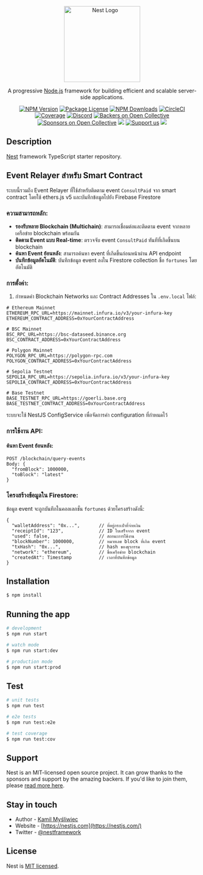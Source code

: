 <p align="center">
  <a href="http://nestjs.com/" target="blank"><img src="https://nestjs.com/img/logo-small.svg" width="200" alt="Nest Logo" /></a>
</p>

[circleci-image]: https://img.shields.io/circleci/build/github/nestjs/nest/master?token=abc123def456
[circleci-url]: https://circleci.com/gh/nestjs/nest

  <p align="center">A progressive <a href="http://nodejs.org" target="_blank">Node.js</a> framework for building efficient and scalable server-side applications.</p>
    <p align="center">
<a href="https://www.npmjs.com/~nestjscore" target="_blank"><img src="https://img.shields.io/npm/v/@nestjs/core.svg" alt="NPM Version" /></a>
<a href="https://www.npmjs.com/~nestjscore" target="_blank"><img src="https://img.shields.io/npm/l/@nestjs/core.svg" alt="Package License" /></a>
<a href="https://www.npmjs.com/~nestjscore" target="_blank"><img src="https://img.shields.io/npm/dm/@nestjs/common.svg" alt="NPM Downloads" /></a>
<a href="https://circleci.com/gh/nestjs/nest" target="_blank"><img src="https://img.shields.io/circleci/build/github/nestjs/nest/master" alt="CircleCI" /></a>
<a href="https://coveralls.io/github/nestjs/nest?branch=master" target="_blank"><img src="https://coveralls.io/repos/github/nestjs/nest/badge.svg?branch=master#9" alt="Coverage" /></a>
<a href="https://discord.gg/G7Qnnhy" target="_blank"><img src="https://img.shields.io/badge/discord-online-brightgreen.svg" alt="Discord"/></a>
<a href="https://opencollective.com/nest#backer" target="_blank"><img src="https://opencollective.com/nest/backers/badge.svg" alt="Backers on Open Collective" /></a>
<a href="https://opencollective.com/nest#sponsor" target="_blank"><img src="https://opencollective.com/nest/sponsors/badge.svg" alt="Sponsors on Open Collective" /></a>
  <a href="https://paypal.me/kamilmysliwiec" target="_blank"><img src="https://img.shields.io/badge/Donate-PayPal-ff3f59.svg"/></a>
    <a href="https://opencollective.com/nest#sponsor"  target="_blank"><img src="https://img.shields.io/badge/Support%20us-Open%20Collective-41B883.svg" alt="Support us"></a>
  <a href="https://twitter.com/nestframework" target="_blank"><img src="https://img.shields.io/twitter/follow/nestframework.svg?style=social&label=Follow"></a>
</p>
  <!--[![Backers on Open Collective](https://opencollective.com/nest/backers/badge.svg)](https://opencollective.com/nest#backer)
  [![Sponsors on Open Collective](https://opencollective.com/nest/sponsors/badge.svg)](https://opencollective.com/nest#sponsor)-->

## Description

[Nest](https://github.com/nestjs/nest) framework TypeScript starter repository.

## Event Relayer สำหรับ Smart Contract

ระบบนี้รวมถึง Event Relayer ที่ใช้สำหรับติดตาม event `ConsultPaid` จาก smart contract โดยใช้ ethers.js v5 และบันทึกข้อมูลไปยัง Firebase Firestore

### ความสามารถหลัก:

- **รองรับหลาย Blockchain (Multichain)**: สามารถเชื่อมต่อและติดตาม event จากหลายเครือข่าย blockchain พร้อมกัน
- **ติดตาม Event แบบ Real-time**: ตรวจจับ event `ConsultPaid` ทันทีที่เกิดขึ้นบน blockchain
- **ค้นหา Event ย้อนหลัง**: สามารถค้นหา event ที่เกิดขึ้นก่อนหน้าผ่าน API endpoint
- **บันทึกข้อมูลอัตโนมัติ**: บันทึกข้อมูล event ลงใน Firestore collection ชื่อ `fortunes` โดยอัตโนมัติ

### การตั้งค่า:

1. กำหนดค่า Blockchain Networks และ Contract Addresses ใน `.env.local` ไฟล์:

```
# Ethereum Mainnet
ETHEREUM_RPC_URL=https://mainnet.infura.io/v3/your-infura-key
ETHEREUM_CONTRACT_ADDRESS=0xYourContractAddress

# BSC Mainnet
BSC_RPC_URL=https://bsc-dataseed.binance.org
BSC_CONTRACT_ADDRESS=0xYourContractAddress

# Polygon Mainnet
POLYGON_RPC_URL=https://polygon-rpc.com
POLYGON_CONTRACT_ADDRESS=0xYourContractAddress

# Sepolia Testnet
SEPOLIA_RPC_URL=https://sepolia.infura.io/v3/your-infura-key
SEPOLIA_CONTRACT_ADDRESS=0xYourContractAddress

# Base Testnet
BASE_TESTNET_RPC_URL=https://goerli.base.org
BASE_TESTNET_CONTRACT_ADDRESS=0xYourContractAddress
```

ระบบจะใช้ NestJS ConfigService เพื่อจัดการค่า configuration ที่กำหนดไว้

### การใช้งาน API:

#### ค้นหา Event ย้อนหลัง:

```
POST /blockchain/query-events
Body: {
  "fromBlock": 1000000,
  "toBlock": "latest"
}
```

### โครงสร้างข้อมูลใน Firestore:

ข้อมูล event จะถูกบันทึกในคอลเลกชั่น `fortunes` ด้วยโครงสร้างดังนี้:

```
{
  "walletAddress": "0x...",       // ที่อยู่กระเป๋าที่จ่ายเงิน
  "receiptId": "123",             // ID ใบเสร็จจาก event
  "used": false,                  // สถานะการใช้งาน
  "blockNumber": 1000000,         // หมายเลข block ที่เกิด event
  "txHash": "0x...",              // hash ของธุรกรรม
  "network": "ethereum",          // ชื่อเครือข่าย blockchain
  "createdAt": Timestamp          // เวลาที่บันทึกข้อมูล
}
```

## Installation

```bash
$ npm install
```

## Running the app

```bash
# development
$ npm run start

# watch mode
$ npm run start:dev

# production mode
$ npm run start:prod
```

## Test

```bash
# unit tests
$ npm run test

# e2e tests
$ npm run test:e2e

# test coverage
$ npm run test:cov
```

## Support

Nest is an MIT-licensed open source project. It can grow thanks to the sponsors and support by the amazing backers. If you'd like to join them, please [read more here](https://docs.nestjs.com/support).

## Stay in touch

- Author - [Kamil Myśliwiec](https://kamilmysliwiec.com)
- Website - [https://nestjs.com](https://nestjs.com/)
- Twitter - [@nestframework](https://twitter.com/nestframework)

## License

Nest is [MIT licensed](LICENSE).
